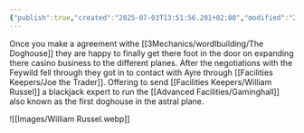 ```yaml
---
{"publish":true,"created":"2025-07-03T13:51:56.201+02:00","modified":"2025-07-18T17:56:08.296+02:00","cssclasses":""}
---
```


Once you make a agreement withe [[3Mechanics/wordlbuilding/The Doghouse]] they are happy to finally get there foot in the door on expanding there casino business to the different planes. After the negotiations with the Feywild fell through they got in to contact with Ayre through [[Facilities Keepers/Joe the Trader]]. Offering to send [[Facilities Keepers/William Russel]] a blackjack expert to run the [[Advanced Facilities/Gaminghall]] also known as the first doghouse in the astral plane.

![[Images/William Russel.webp]]